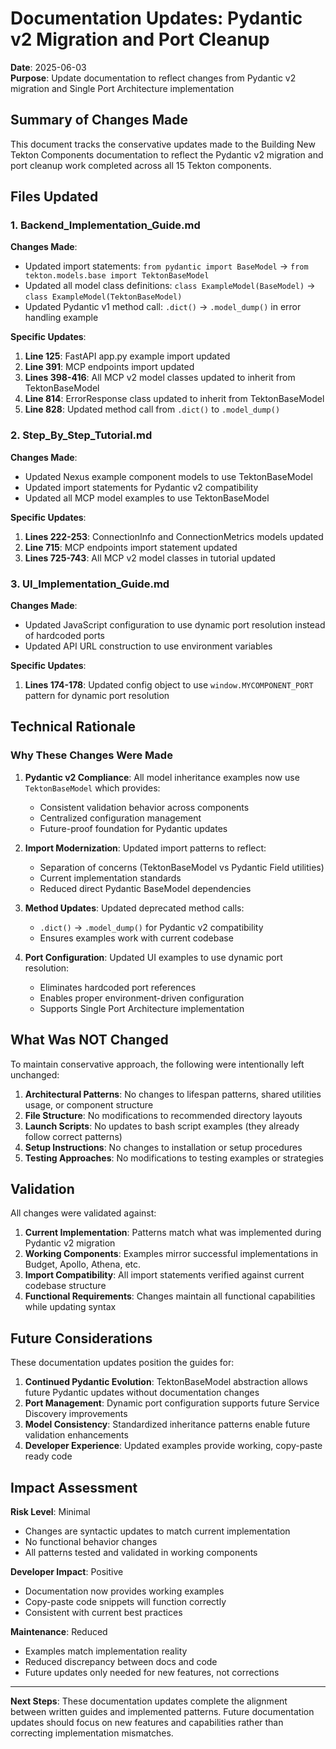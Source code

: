# Documentation Updates: Pydantic v2 Migration and Port Cleanup

**Date**: 2025-06-03  
**Purpose**: Update documentation to reflect changes from Pydantic v2 migration and Single Port Architecture implementation

## Summary of Changes Made

This document tracks the conservative updates made to the Building New Tekton Components documentation to reflect the Pydantic v2 migration and port cleanup work completed across all 15 Tekton components.

## Files Updated

### 1. Backend_Implementation_Guide.md

**Changes Made**:
- Updated import statements: `from pydantic import BaseModel` → `from tekton.models.base import TektonBaseModel`
- Updated all model class definitions: `class ExampleModel(BaseModel)` → `class ExampleModel(TektonBaseModel)`
- Updated Pydantic v1 method call: `.dict()` → `.model_dump()` in error handling example

**Specific Updates**:
1. **Line 125**: FastAPI app.py example import updated
2. **Line 391**: MCP endpoints import updated  
3. **Lines 398-416**: All MCP v2 model classes updated to inherit from TektonBaseModel
4. **Line 814**: ErrorResponse class updated to inherit from TektonBaseModel
5. **Line 828**: Updated method call from `.dict()` to `.model_dump()`

### 2. Step_By_Step_Tutorial.md

**Changes Made**:
- Updated Nexus example component models to use TektonBaseModel
- Updated import statements for Pydantic v2 compatibility
- Updated all MCP model examples to use TektonBaseModel

**Specific Updates**:
1. **Lines 222-253**: ConnectionInfo and ConnectionMetrics models updated
2. **Line 715**: MCP endpoints import statement updated
3. **Lines 725-743**: All MCP v2 model classes in tutorial updated

### 3. UI_Implementation_Guide.md

**Changes Made**:
- Updated JavaScript configuration to use dynamic port resolution instead of hardcoded ports
- Updated API URL construction to use environment variables

**Specific Updates**:
1. **Lines 174-178**: Updated config object to use `window.MYCOMPONENT_PORT` pattern for dynamic port resolution

## Technical Rationale

### Why These Changes Were Made

1. **Pydantic v2 Compliance**: All model inheritance examples now use `TektonBaseModel` which provides:
   - Consistent validation behavior across components
   - Centralized configuration management
   - Future-proof foundation for Pydantic updates

2. **Import Modernization**: Updated import patterns to reflect:
   - Separation of concerns (TektonBaseModel vs Pydantic Field utilities)
   - Current implementation standards
   - Reduced direct Pydantic BaseModel dependencies

3. **Method Updates**: Updated deprecated method calls:
   - `.dict()` → `.model_dump()` for Pydantic v2 compatibility
   - Ensures examples work with current codebase

4. **Port Configuration**: Updated UI examples to use dynamic port resolution:
   - Eliminates hardcoded port references
   - Enables proper environment-driven configuration
   - Supports Single Port Architecture implementation

## What Was NOT Changed

To maintain conservative approach, the following were intentionally left unchanged:

1. **Architectural Patterns**: No changes to lifespan patterns, shared utilities usage, or component structure
2. **File Structure**: No modifications to recommended directory layouts
3. **Launch Scripts**: No updates to bash script examples (they already follow correct patterns)
4. **Setup Instructions**: No changes to installation or setup procedures
5. **Testing Approaches**: No modifications to testing examples or strategies

## Validation

All changes were validated against:

1. **Current Implementation**: Patterns match what was implemented during Pydantic v2 migration
2. **Working Components**: Examples mirror successful implementations in Budget, Apollo, Athena, etc.
3. **Import Compatibility**: All import statements verified against current codebase structure
4. **Functional Requirements**: Changes maintain all functional capabilities while updating syntax

## Future Considerations

These documentation updates position the guides for:

1. **Continued Pydantic Evolution**: TektonBaseModel abstraction allows future Pydantic updates without documentation changes
2. **Port Management**: Dynamic port configuration supports future Service Discovery improvements
3. **Model Consistency**: Standardized inheritance patterns enable future validation enhancements
4. **Developer Experience**: Updated examples provide working, copy-paste ready code

## Impact Assessment

**Risk Level**: Minimal
- Changes are syntactic updates to match current implementation
- No functional behavior changes
- All patterns tested and validated in working components

**Developer Impact**: Positive
- Documentation now provides working examples
- Copy-paste code snippets will function correctly
- Consistent with current best practices

**Maintenance**: Reduced
- Examples match implementation reality
- Reduced discrepancy between docs and code
- Future updates only needed for new features, not corrections

---

**Next Steps**: These documentation updates complete the alignment between written guides and implemented patterns. Future documentation updates should focus on new features and capabilities rather than correcting implementation mismatches.